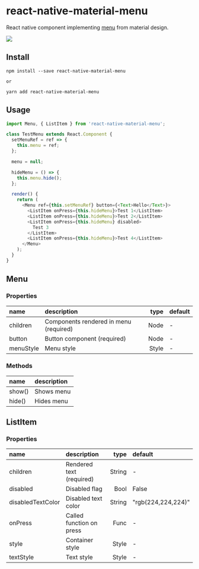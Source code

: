# react-native-material-menu

React native component implementing [menu](https://material.io/guidelines/components/menus.html) from material design.

<img src="https://media.giphy.com/media/3o7aD5aOoEQ8Wy10FW/giphy.gif" />

## Install

```
npm install --save react-native-material-menu

or

yarn add react-native-material-menu
```


## Usage

```javascript
import Menu, { ListItem } from 'react-native-material-menu';

class TestMenu extends React.Component {
  setMenuRef = ref => {
    this.menu = ref;
  };

  menu = null;

  hideMenu = () => {
    this.menu.hide();
  };

  render() {
    return (
      <Menu ref={this.setMenuRef} button={<Text>Hello</Text>}>
        <ListItem onPress={this.hideMenu}>Test 1</ListItem>
        <ListItem onPress={this.hideMenu}>Test 2</ListItem>
        <ListItem onPress={this.hideMenu} disabled>
          Test 3
        </ListItem>
        <ListItem onPress={this.hideMenu}>Test 4</ListItem>
      </Menu>
    );
  }
}
```


## Menu

### Properties


 name              | description                                   | type     | default
:----------------- |:--------------------------------------------- | --------:|:------------------
 children          | Components rendered in menu (required)        |   Node   | -
 button            | Button component (required)                   |   Node   | -
 menuStyle         | Menu style                                    |   Style  | -


### Methods

 name            | description
:--------------- |:------------------------------
 show()      | Shows menu
 hide()      | Hides menu

## ListItem

### Properties

 name              | description                          | type       | default
:----------------- |:------------------------------------ | ----------:|:------------------
 children          | Rendered text (required)             |   String   | -
 disabled          | Disabled flag                        |   Bool     | False
 disabledTextColor | Disabled text color                  |   String   | "rgb(224,224,224)"
 onPress           | Called function on press             |   Func     | -
 style             | Container style                      |   Style    | -
 textStyle         | Text style                           |   Style    | -
